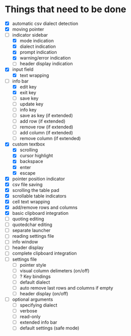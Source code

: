 # Things that need to be done

- [x] automatic csv dialect detection
- [x] moving pointer
- [ ] indicator sidebar
  - [x] mode indication
  - [x] dialect indication
  - [x] prompt indication
  - [x] warning/error indication
  - [ ] header display indication
- [x] input field
  - [x] text wrapping
- [ ] info bar
  - [x] edit key
  - [x] exit key
  - [ ] save key
  - [ ] update key
  - [ ] info key
  - [ ] save as key (if extended)
  - [ ] add row (if extended)
  - [ ] remove row (if extended)
  - [ ] add column (if extended)
  - [ ] remove column (if extended)
- [x] custom textbox
  - [x] scrolling
  - [x] cursor highlight
  - [x] backspace
  - [x] enter
  - [x] escape
- [x] pointer position indicator
- [x] csv file saving
- [x] scrolling the table pad
- [x] scrollable table indicators
- [x] cell text wrapping
- [x] add/remove rows and columns
- [x] basic clipboard integration
- [ ] quoting editing
- [ ] quotedchar editing
- [ ] separate launcher
- [ ] reading settings file
- [ ] info window
- [ ] header display
- [ ] complete clipboard integration
- [ ] settings file
  - [ ] pointer style
  - [ ] visual column delimeters (on/off)
  - [ ] ? Key bindings
  - [ ] default dialect
  - [ ] auto remove last rows and columns if empty
  - [ ] header display (on/off)
- [ ] optional arguments
  - [ ] specifying dialect
  - [ ] verbose
  - [ ] read-only
  - [ ] extended info bar
  - [ ] default settings (safe mode)
